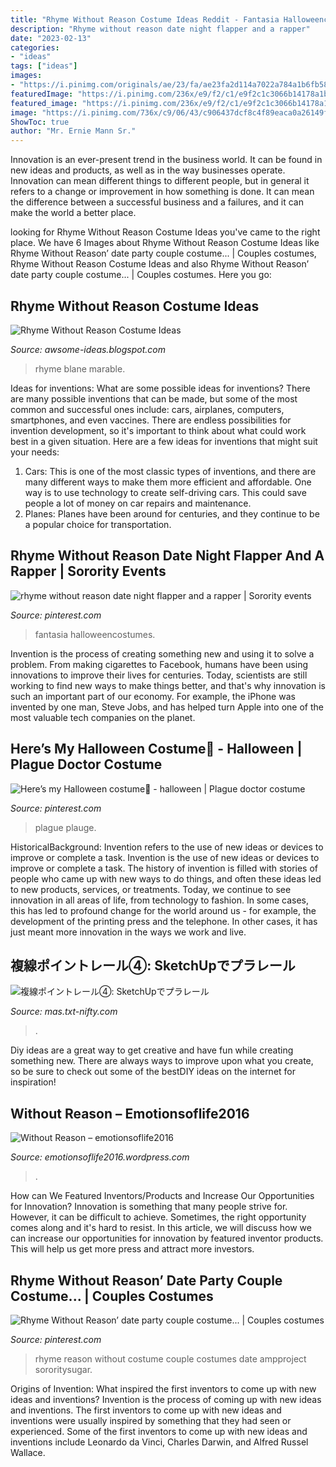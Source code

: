 ```yaml
---
title: "Rhyme Without Reason Costume Ideas Reddit - Fantasia Halloweencostumes"
description: "Rhyme without reason date night flapper and a rapper"
date: "2023-02-13"
categories:
- "ideas"
tags: ["ideas"]
images:
- "https://i.pinimg.com/originals/ae/23/fa/ae23fa2d114a7022a784a1b6fb580cd1.png"
featuredImage: "https://i.pinimg.com/236x/e9/f2/c1/e9f2c1c3066b14178a1b4e3b09be5a76.jpg?nii=t"
featured_image: "https://i.pinimg.com/236x/e9/f2/c1/e9f2c1c3066b14178a1b4e3b09be5a76.jpg?nii=t"
image: "https://i.pinimg.com/736x/c9/06/43/c906437dcf8c4f89eaca0a26149fa782.jpg"
ShowToc: true
author: "Mr. Ernie Mann Sr."
---
```



Innovation is an ever-present trend in the business world. It can be found in new ideas and products, as well as in the way businesses operate. Innovation can mean different things to different people, but in general it refers to a change or improvement in how something is done. It can mean the difference between a successful business and a failures, and it can make the world a better place.

	

		
looking for Rhyme Without Reason Costume Ideas you've came to the right place. We have 6 Images about Rhyme Without Reason Costume Ideas like Rhyme Without Reason’ date party couple costume... | Couples costumes, Rhyme Without Reason Costume Ideas and also Rhyme Without Reason’ date party couple costume... | Couples costumes. Here you go:
		
    
## Rhyme Without Reason Costume Ideas

<img loading=lazy src="https://www.blanemarable.com/img/s/v-10/p309992500-3.jpg" onerror="this.onerror=null;this.src='https://tse4.mm.bing.net/th?id=OIP.pnnP3_wbsKiAccaHHWHU7QHaE8&amp;pid=15.1';" alt="Rhyme Without Reason Costume Ideas">

_Source: awsome-ideas.blogspot.com_

>rhyme blane marable. 

	

Ideas for inventions: What are some possible ideas for inventions?
There are many possible inventions that can be made, but some of the most common and successful ones include: cars, airplanes, computers, smartphones, and even vaccines. There are endless possibilities for invention development, so it's important to think about what could work best in a given situation. Here are a few ideas for inventions that might suit your needs: 
1. Cars: This is one of the most classic types of inventions, and there are many different ways to make them more efficient and affordable. One way is to use technology to create self-driving cars. This could save people a lot of money on car repairs and maintenance. 
2. Planes: Planes have been around for centuries, and they continue to be a popular choice for transportation.

    
## Rhyme Without Reason Date Night Flapper And A Rapper | Sorority Events

<img loading=lazy src="https://i.pinimg.com/236x/e9/f2/c1/e9f2c1c3066b14178a1b4e3b09be5a76.jpg?nii=t" onerror="this.onerror=null;this.src='https://tse3.mm.bing.net/th?id=OIP.NBK7TQPiWpRkv7_B7mcTpAAAAA&amp;pid=15.1';" alt="rhyme without reason date night flapper and a rapper | Sorority events">

_Source: pinterest.com_

>fantasia halloweencostumes. 

	

Invention is the process of creating something new and using it to solve a problem. From making cigarettes to Facebook, humans have been using innovations to improve their lives for centuries. Today, scientists are still working to find new ways to make things better, and that's why innovation is such an important part of our economy. For example, the iPhone was invented by one man, Steve Jobs, and has helped turn Apple into one of the most valuable tech companies on the planet.

    
## Here’s My Halloween Costume🖤 - Halloween | Plague Doctor Costume

<img loading=lazy src="https://i.pinimg.com/736x/c9/06/43/c906437dcf8c4f89eaca0a26149fa782.jpg" onerror="this.onerror=null;this.src='https://tse3.mm.bing.net/th?id=OIP.t3B2tH-XvwdriXFtiz0HLQHaJ3&amp;pid=15.1';" alt="Here’s my Halloween costume🖤 - halloween | Plague doctor costume">

_Source: pinterest.com_

>plague plauge. 

	

HistoricalBackground: Invention refers to the use of new ideas or devices to improve or complete a task.
Invention is the use of new ideas or devices to improve or complete a task. The history of invention is filled with stories of people who came up with new ways to do things, and often these ideas led to new products, services, or treatments. Today, we continue to see innovation in all areas of life, from technology to fashion. In some cases, this has led to profound change for the world around us - for example, the development of the printing press and the telephone. In other cases, it has just meant more innovation in the ways we work and live.

    
## 複線ポイントレール④: SketchUpでプラレール

<img loading=lazy src="http://mas.txt-nifty.com/3d/images/2009/09/13/2009091313.jpg" onerror="this.onerror=null;this.src='https://tse2.mm.bing.net/th?id=OIP.AjcUavp_JJV0iMEnPqbOAAHaEK&amp;pid=15.1';" alt="複線ポイントレール④: SketchUpでプラレール">

_Source: mas.txt-nifty.com_

>. 

	

Diy ideas are a great way to get creative and have fun while creating something new. There are always ways to improve upon what you create, so be sure to check out some of the bestDIY ideas on the internet for inspiration!

    
## Without Reason – Emotionsoflife2016

<img loading=lazy src="https://emotionsoflife2016.files.wordpress.com/2017/01/screenshot_2017-01-06-18-36-11-1.png?w=1080&amp;h=400&amp;crop=1" onerror="this.onerror=null;this.src='https://tse1.mm.bing.net/th?id=OIP.O8-cWaCM25zH0QYmWxFqXgHaCv&amp;pid=15.1';" alt="Without Reason – emotionsoflife2016">

_Source: emotionsoflife2016.wordpress.com_

>. 

	

How can We Featured Inventors/Products and Increase Our Opportunities for Innovation?
Innovation is something that many people strive for. However, it can be difficult to achieve. Sometimes, the right opportunity comes along and it's hard to resist. In this article, we will discuss how we can increase our opportunities for innovation by featured inventor products. This will help us get more press and attract more investors.

    
## Rhyme Without Reason’ Date Party Couple Costume... | Couples Costumes

<img loading=lazy src="https://i.pinimg.com/originals/ae/23/fa/ae23fa2d114a7022a784a1b6fb580cd1.png" onerror="this.onerror=null;this.src='https://tse4.mm.bing.net/th?id=OIP.Gr0WQjFalzIIgCrz36cKRQHaHa&amp;pid=15.1';" alt="Rhyme Without Reason’ date party couple costume... | Couples costumes">

_Source: pinterest.com_

>rhyme reason without costume couple costumes date ampproject sororitysugar. 

	

Origins of Invention: What inspired the first inventors to come up with new ideas and inventions?
Invention is the process of coming up with new ideas and inventions. The first inventors to come up with new ideas and inventions were usually inspired by something that they had seen or experienced. Some of the first inventors to come up with new ideas and inventions include Leonardo da Vinci, Charles Darwin, and Alfred Russel Wallace.

